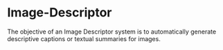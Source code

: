 # Image-Descriptor
The objective of an Image Descriptor system is to automatically generate descriptive captions or textual summaries for images.
